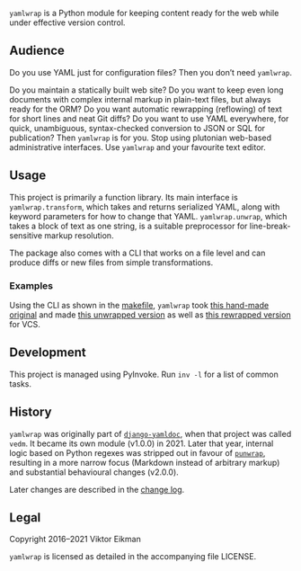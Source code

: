 `yamlwrap` is a Python module for keeping content ready for the web while
under effective version control.

## Audience

Do you use YAML just for configuration files? Then you don’t need `yamlwrap`.

Do you maintain a statically built web site? Do you want to keep even long
documents with complex internal markup in plain-text files, but always ready
for the ORM? Do you want automatic rewrapping (reflowing) of text for short
lines and neat Git diffs? Do you want to use YAML everywhere, for quick,
unambiguous, syntax-checked conversion to JSON or SQL for publication? Then
`yamlwrap` is for you. Stop using plutonian web-based administrative
interfaces. Use `yamlwrap` and your favourite text editor.

## Usage

This project is primarily a function library. Its main interface is
`yamlwrap.transform`, which takes and returns serialized YAML, along with
keyword parameters for how to change that YAML. `yamlwrap.unwrap`, which takes
a block of text as one string, is a suitable preprocessor for
line-break-sensitive markup resolution.

The package also comes with a CLI that works on a file level and can produce
diffs or new files from simple transformations.

### Examples

Using the CLI as shown in the [makefile](Makefile), `yamlwrap` took [this
hand-made original](example/a0_original.yaml) and made [this unwrapped
version](example/a2_unwrapped.yaml) as well as [this rewrapped
version](example/a3_rewrapped.yaml) for VCS.

## Development

This project is managed using PyInvoke. Run `inv -l` for a list of common
tasks.

## History

`yamlwrap` was originally part of
[`django-yamldoc`](https://github.com/veikman/django-yamldoc), when that
project was called `vedm`. It became its own module (v1.0.0) in 2021. Later
that year, internal logic based on Python regexes was stripped out in favour of
[`punwrap`](https://github.com/veikman/punwrap), resulting in a more narrow
focus (Markdown instead of arbitrary markup) and substantial behavioural
changes (v2.0.0).

Later changes are described in the [change log](CHANGELOG.md).

## Legal

Copyright 2016–2021 Viktor Eikman

`yamlwrap` is licensed as detailed in the accompanying file LICENSE.
